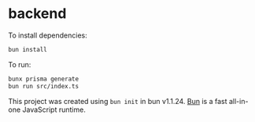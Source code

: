 # backend

To install dependencies:

```bash
bun install
```

To run:

```bash
bunx prisma generate
bun run src/index.ts
```

This project was created using `bun init` in bun v1.1.24. [Bun](https://bun.sh) is a fast all-in-one JavaScript runtime.
